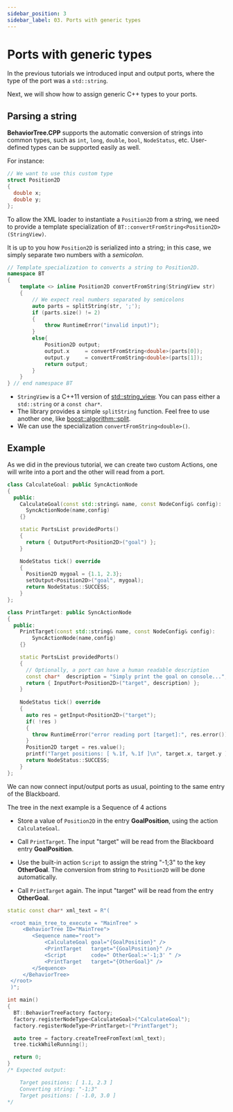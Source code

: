 ```yaml
---
sidebar_position: 3
sidebar_label: 03. Ports with generic types
---
```


# Ports with generic types

In the previous tutorials we introduced input and output ports, where the
type of the port was a `std::string`.

Next, we will show how to assign generic C++ types to your ports.

## Parsing a string

__BehaviorTree.CPP__ supports the automatic conversion of strings into common
types, such as `int`, `long`, `double`, `bool`, `NodeStatus`, etc.
User-defined types can be supported easily as well. 

For instance:

``` cpp
// We want to use this custom type
struct Position2D 
{ 
  double x;
  double y; 
};
```

To allow the XML loader to instantiate a `Position2D` from a string,
we need to provide a template 
specialization of `BT::convertFromString<Position2D>(StringView)`.

It is up to you how `Position2D` is serialized into a string; in this case, 
we simply separate two numbers with a _semicolon_.

``` cpp
// Template specialization to converts a string to Position2D.
namespace BT
{
    template <> inline Position2D convertFromString(StringView str)
    {
        // We expect real numbers separated by semicolons
        auto parts = splitString(str, ';');
        if (parts.size() != 2)
        {
            throw RuntimeError("invalid input)");
        }
        else{
            Position2D output;
            output.x     = convertFromString<double>(parts[0]);
            output.y     = convertFromString<double>(parts[1]);
            return output;
        }
    }
} // end namespace BT
```

- `StringView` is a C++11 version of [std::string_view](https://en.cppreference.com/w/cpp/header/string_view). 
   You can pass either a `std::string` or a `const char*`.
-  The library provides a simple `splitString` function. Feel free to use another
   one, like [boost::algorithm::split](https://www.boost.org/doc/libs/1_80_0/doc/html/boost/algorithm/split.html).
-  We can use the specialization `convertFromString<double>()`.  
   
## Example

As we did in the previous tutorial, we can create two custom Actions,
one will write into a port and the other will read from a port.

``` cpp
class CalculateGoal: public SyncActionNode
{
  public:
    CalculateGoal(const std::string& name, const NodeConfig& config):
      SyncActionNode(name,config)
    {}

    static PortsList providedPorts()
    {
      return { OutputPort<Position2D>("goal") };
    }

    NodeStatus tick() override
    {
      Position2D mygoal = {1.1, 2.3};
      setOutput<Position2D>("goal", mygoal);
      return NodeStatus::SUCCESS;
    }
};

class PrintTarget: public SyncActionNode
{
  public:
    PrintTarget(const std::string& name, const NodeConfig& config):
        SyncActionNode(name,config)
    {}

    static PortsList providedPorts()
    {
      // Optionally, a port can have a human readable description
      const char*  description = "Simply print the goal on console...";
      return { InputPort<Position2D>("target", description) };
    }
      
    NodeStatus tick() override
    {
      auto res = getInput<Position2D>("target");
      if( !res )
      {
        throw RuntimeError("error reading port [target]:", res.error());
      }
      Position2D target = res.value();
      printf("Target positions: [ %.1f, %.1f ]\n", target.x, target.y );
      return NodeStatus::SUCCESS;
    }
};
```   

We can now connect input/output ports as usual, pointing to the same 
entry of the Blackboard.

The tree in the next example is a Sequence of 4 actions

- Store a value of `Position2D` in the entry __GoalPosition__,
  using the action `CalculateGoal`.

- Call `PrintTarget`. The input "target" will be read from the Blackboard
  entry __GoalPosition__.

- Use the built-in action `Script` to assign the string "-1;3" to the key __OtherGoal__.
  The conversion from string to `Position2D` will be done automatically.

- Call `PrintTarget` again. The input "target" will be read from the
  entry __OtherGoal__.


``` cpp  
static const char* xml_text = R"(

 <root main_tree_to_execute = "MainTree" >
     <BehaviorTree ID="MainTree">
        <Sequence name="root">
            <CalculateGoal goal="{GoalPosition}" />
            <PrintTarget   target="{GoalPosition}" />
            <Script        code=" OtherGoal:='-1;3' " />
            <PrintTarget   target="{OtherGoal}" />
        </Sequence>
     </BehaviorTree>
 </root>
 )";

int main()
{
  BT::BehaviorTreeFactory factory;
  factory.registerNodeType<CalculateGoal>("CalculateGoal");
  factory.registerNodeType<PrintTarget>("PrintTarget");

  auto tree = factory.createTreeFromText(xml_text);
  tree.tickWhileRunning();

  return 0;
}
/* Expected output:

    Target positions: [ 1.1, 2.3 ]
    Converting string: "-1;3"
    Target positions: [ -1.0, 3.0 ]
*/
```  






   
